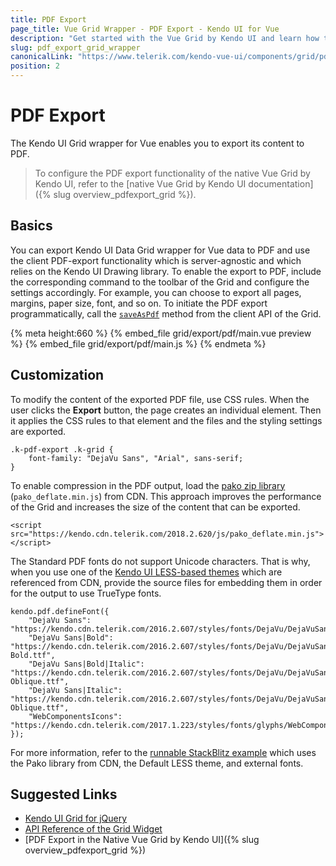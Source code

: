 ```yaml
---
title: PDF Export
page_title: Vue Grid Wrapper - PDF Export - Kendo UI for Vue
description: "Get started with the Vue Grid by Kendo UI and learn how to output its content to a PDF file."
slug: pdf_export_grid_wrapper
canonicalLink: "https://www.telerik.com/kendo-vue-ui/components/grid/pdf/"
position: 2
---
```


<div><WrapperBanner link="/kendo-vue-ui/components/grid/pdf"></WrapperBanner></div>

# PDF Export

The Kendo UI Grid wrapper for Vue enables you to export its content to PDF.

> To configure the PDF export functionality of the native Vue Grid by Kendo UI, refer to the [native Vue Grid by Kendo UI documentation]({% slug overview_pdfexport_grid %}).

## Basics

You can export Kendo UI Data Grid wrapper for Vue data to PDF and use the client PDF-export functionality which is server-agnostic and which relies on the Kendo UI Drawing library. To enable the export to PDF, include the corresponding command to the toolbar of the Grid and configure the settings accordingly. For example, you can choose to export all pages, margins, paper size, font, and so on. To initiate the PDF export programmatically, call the [`saveAsPdf`](https://docs.telerik.com/kendo-ui/api/javascript/ui/grid/methods/saveaspdf) method from the client API of the Grid.

{% meta height:660 %}
{% embed_file grid/export/pdf/main.vue preview %}
{% embed_file grid/export/pdf/main.js %}
{% endmeta %}

## Customization

To modify the content of the exported PDF file, use CSS rules. When the user clicks the **Export** button, the page creates an individual element. Then it applies the CSS rules to that element and the files and the styling settings are exported.

```css-no-run
.k-pdf-export .k-grid {
    font-family: "DejaVu Sans", "Arial", sans-serif;
}
```

To enable compression in the PDF output, load the [pako zip library](https://github.com/nodeca/pako) (`pako_deflate.min.js`) from CDN. This approach improves the performance of the Grid and increases the size of the content that can be exported.

```html-no-run
<script src="https://kendo.cdn.telerik.com/2018.2.620/js/pako_deflate.min.js"></script>
```

The Standard PDF fonts do not support Unicode characters. That is why, when you use one of the [Kendo UI LESS-based themes](https://docs.telerik.com/kendo-ui/styles-and-layout/appearance-styling) which are referenced from CDN, provide the source files for embedding them in order for the output to use TrueType fonts.

```js-no-run
kendo.pdf.defineFont({
    "DejaVu Sans": "https://kendo.cdn.telerik.com/2016.2.607/styles/fonts/DejaVu/DejaVuSans.ttf",
    "DejaVu Sans|Bold": "https://kendo.cdn.telerik.com/2016.2.607/styles/fonts/DejaVu/DejaVuSans-Bold.ttf",
    "DejaVu Sans|Bold|Italic": "https://kendo.cdn.telerik.com/2016.2.607/styles/fonts/DejaVu/DejaVuSans-Oblique.ttf",
    "DejaVu Sans|Italic": "https://kendo.cdn.telerik.com/2016.2.607/styles/fonts/DejaVu/DejaVuSans-Oblique.ttf",
    "WebComponentsIcons": "https://kendo.cdn.telerik.com/2017.1.223/styles/fonts/glyphs/WebComponentsIcons.ttf"
});
```

For more information, refer to the [runnable StackBlitz example](https://stackblitz.com/edit/dpnnt5-hnr1ec) which uses the Pako library from CDN, the Default LESS theme, and external fonts.

## Suggested Links

* [Kendo UI Grid for jQuery](https://docs.telerik.com/kendo-ui/controls/data-management/grid/overview)
* [API Reference of the Grid Widget](https://docs.telerik.com/kendo-ui/api/javascript/ui/grid)
* [PDF Export in the Native Vue Grid by Kendo UI]({% slug overview_pdfexport_grid %})
